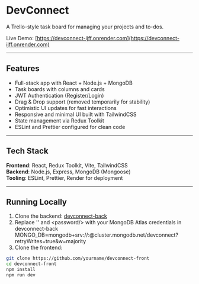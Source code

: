 # DevConnect

A Trello-style task board for managing your projects and to-dos.

Live Demo: [https://devconnect-ijff.onrender.com](https://devconnect-ijff.onrender.com)

---

## Features

- Full-stack app with React + Node.js + MongoDB
- Task boards with columns and cards
- JWT Authentication (Register/Login)
- Drag & Drop support (removed temporarily for stability)
- Optimistic UI updates for fast interactions
- Responsive and minimal UI built with TailwindCSS
- State management via Redux Toolkit
- ESLint and Prettier configured for clean code

---

## Tech Stack

**Frontend**: React, Redux Toolkit, Vite, TailwindCSS  
**Backend**: Node.js, Express, MongoDB (Mongoose)  
**Tooling**: ESLint, Prettier, Render for deployment

---

## Running Locally

1. Clone the backend: [devconnect-back](https://github.com/gmartirosyan-bash/devconnect-back)
2. Replace '<username>' and \<password/> with your MongoDB Atlas credentials in devconnect-back
MONGO_DB=mongodb+srv://<username>:<password>@cluster.mongodb.net/devconnect?retryWrites=true&w=majority
3. Clone the frontend:
```bash
git clone https://github.com/yourname/devconnect-front
cd devconnect-front
npm install
npm run dev
